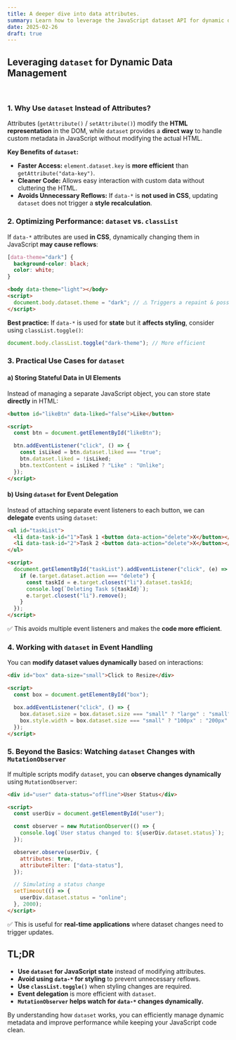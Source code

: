 ```yaml
---
title: A deeper dive into data attributes.
summary: Learn how to leverage the JavaScript dataset API for dynamic data management in the DOM. Explore performance benefits, event delegation, MutationObserver, and best practices for using data attributes efficiently.
date: 2025-02-26
draft: true
---
```


<h2>Leveraging <code>dataset</code> for Dynamic Data Management</h2>
<br>
<h3>1. Why Use <code>dataset</code> Instead of Attributes?</h3>
<p>
  Attributes (<code>getAttribute()</code> / <code>setAttribute()</code>) modify the <strong>HTML representation</strong> in the DOM,
  while <code>dataset</code> provides a <strong>direct way</strong> to handle custom metadata in JavaScript without modifying the actual HTML.
</p>

<p><strong>Key Benefits of <code>dataset</code>:</strong></p>
<ul>
  <li><strong>Faster Access:</strong> <code>element.dataset.key</code> is <strong>more efficient</strong> than <code>getAttribute("data-key")</code>.</li>
  <li><strong>Cleaner Code:</strong> Allows easy interaction with custom data without cluttering the HTML.</li>
  <li><strong>Avoids Unnecessary Reflows:</strong> If <code>data-*</code> is <strong>not used in CSS</strong>, updating <code>dataset</code> does not trigger a <strong>style recalculation</strong>.</li>
</ul>

<h3>2. Optimizing Performance: <code>dataset</code> vs. <code>classList</code></h3>
<p>
  If <code>data-*</code> attributes are used <strong>in CSS</strong>, dynamically changing them in JavaScript <strong>may cause reflows</strong>:
</p>

```css
[data-theme="dark"] {
  background-color: black;
  color: white;
}
```

```html
<body data-theme="light"></body>
<script>
  document.body.dataset.theme = "dark"; // ⚠️ Triggers a repaint & possible reflow
</script>
```

<p><strong>Best practice:</strong> If <code>data-*</code> is used for <strong>state</strong> but it <strong>affects styling</strong>, consider using <code>classList.toggle()</code>:</p>

```js
document.body.classList.toggle("dark-theme"); // More efficient
```

<h3>3. Practical Use Cases for <code>dataset</code></h3>

<h4>a) Storing Stateful Data in UI Elements</h4> 
<p>Instead of managing a separate JavaScript object, you can store state <strong>directly</strong> in HTML:</p>

```html
<button id="likeBtn" data-liked="false">Like</button>

<script>
  const btn = document.getElementById("likeBtn");

  btn.addEventListener("click", () => {
    const isLiked = btn.dataset.liked === "true";
    btn.dataset.liked = !isLiked;
    btn.textContent = isLiked ? "Like" : "Unlike";
  });
</script>
```

<h4>b) Using <code>dataset</code> for Event Delegation</h4> 
<p>Instead of attaching separate event listeners to each button, we can <strong>delegate</strong> events using <code>dataset</code>:</p>

```html
<ul id="taskList">
  <li data-task-id="1">Task 1 <button data-action="delete">X</button></li>
  <li data-task-id="2">Task 2 <button data-action="delete">X</button></li>
</ul>

<script>
  document.getElementById("taskList").addEventListener("click", (e) => {
    if (e.target.dataset.action === "delete") {
      const taskId = e.target.closest("li").dataset.taskId;
      console.log(`Deleting Task ${taskId}`);
      e.target.closest("li").remove();
    }
  });
</script>
```

<p>✅ This avoids multiple event listeners and makes the <strong>code more efficient</strong>.</p> <h3>4. Working with <code>dataset</code> in Event Handling</h3> <p>You can <strong>modify dataset values dynamically</strong> based on interactions:</p>

```html
<div id="box" data-size="small">Click to Resize</div>

<script>
  const box = document.getElementById("box");

  box.addEventListener("click", () => {
    box.dataset.size = box.dataset.size === "small" ? "large" : "small";
    box.style.width = box.dataset.size === "small" ? "100px" : "200px";
  });
</script>
```

<h3>5. Beyond the Basics: Watching <code>dataset</code> Changes with <code>MutationObserver</code></h3> <p> If multiple scripts modify <code>dataset</code>, you can <strong>observe changes dynamically</strong> using <code>MutationObserver</code>: </p>

```html
<div id="user" data-status="offline">User Status</div>

<script>
  const userDiv = document.getElementById("user");

  const observer = new MutationObserver(() => {
    console.log(`User status changed to: ${userDiv.dataset.status}`);
  });

  observer.observe(userDiv, {
    attributes: true,
    attributeFilter: ["data-status"],
  });

  // Simulating a status change
  setTimeout(() => {
    userDiv.dataset.status = "online";
  }, 2000);
</script>
```

<p>✅ This is useful for <strong>real-time applications</strong> where dataset changes need to trigger updates.</p> <h2>TL;DR</h2> <ul> <li><strong>Use <code>dataset</code> for JavaScript state</strong> instead of modifying attributes.</li> <li><strong>Avoid using <code>data-*</code> for styling</strong> to prevent unnecessary reflows.</li> <li><strong>Use <code>classList.toggle()</code></strong> when styling changes are required.</li> <li><strong>Event delegation</strong> is more efficient with <code>dataset</code>.</li> <li><strong><code>MutationObserver</code> helps watch for <code>data-*</code> changes dynamically.</strong></li> </ul> <p> By understanding how <code>dataset</code> works, you can efficiently manage dynamic metadata and improve performance while keeping your JavaScript code clean. </p>
